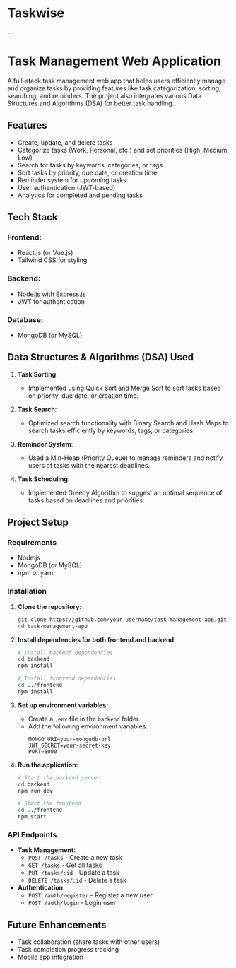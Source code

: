 # **Taskwise**

--

# **Task Management Web Application**

A full-stack task management web app that helps users efficiently manage and organize tasks by providing features like task categorization, sorting, searching, and reminders. The project also integrates various Data Structures and Algorithms (DSA) for better task handling.

## **Features**

- Create, update, and delete tasks
- Categorize tasks (Work, Personal, etc.) and set priorities (High, Medium, Low)
- Search for tasks by keywords, categories, or tags
- Sort tasks by priority, due date, or creation time
- Reminder system for upcoming tasks
- User authentication (JWT-based)
- Analytics for completed and pending tasks

## **Tech Stack**

### **Frontend**:

- React.js (or Vue.js)
- Tailwind CSS for styling

### **Backend**:

- Node.js with Express.js
- JWT for authentication

### **Database**:

- MongoDB (or MySQL)

## **Data Structures & Algorithms (DSA) Used**

1. **Task Sorting**:

   - Implemented using Quick Sort and Merge Sort to sort tasks based on priority, due date, or creation time.

2. **Task Search**:

   - Optimized search functionality with Binary Search and Hash Maps to search tasks efficiently by keywords, tags, or categories.

3. **Reminder System**:

   - Used a Min-Heap (Priority Queue) to manage reminders and notify users of tasks with the nearest deadlines.

4. **Task Scheduling**:
   - Implemented Greedy Algorithm to suggest an optimal sequence of tasks based on deadlines and priorities.

## **Project Setup**

### **Requirements**

- Node.js
- MongoDB (or MySQL)
- npm or yarn

### **Installation**

1. **Clone the repository:**

   ```bash
   git clone https://github.com/your-username/task-management-app.git
   cd task-management-app
   ```

2. **Install dependencies for both frontend and backend:**

   ```bash
   # Install backend dependencies
   cd backend
   npm install

   # Install frontend dependencies
   cd ../frontend
   npm install
   ```

3. **Set up environment variables:**

   - Create a `.env` file in the `backend` folder.
   - Add the following environment variables:
     ```env
     MONGO_URI=your-mongodb-url
     JWT_SECRET=your-secret-key
     PORT=5000
     ```

4. **Run the application:**

   ```bash
   # Start the backend server
   cd backend
   npm run dev

   # Start the frontend
   cd ../frontend
   npm start
   ```

### **API Endpoints**

- **Task Management**:
  - `POST /tasks` - Create a new task
  - `GET /tasks` - Get all tasks
  - `PUT /tasks/:id` - Update a task
  - `DELETE /tasks/:id` - Delete a task
- **Authentication**:
  - `POST /auth/register` - Register a new user
  - `POST /auth/login` - Login user

## **Future Enhancements**

- Task collaboration (share tasks with other users)
- Task completion progress tracking
- Mobile app integration


